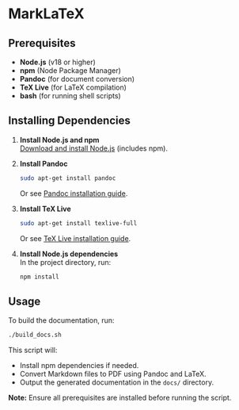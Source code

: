# MarkLaTeX

## Prerequisites

- **Node.js** (v18 or higher)
- **npm** (Node Package Manager)
- **Pandoc** (for document conversion)
- **TeX Live** (for LaTeX compilation)
- **bash** (for running shell scripts)

## Installing Dependencies

1. **Install Node.js and npm**  
    [Download and install Node.js](https://nodejs.org/) (includes npm).

2. **Install Pandoc**  
    ```sh
    sudo apt-get install pandoc
    ```
    Or see [Pandoc installation guide](https://pandoc.org/installing.html).

3. **Install TeX Live**  
    ```sh
    sudo apt-get install texlive-full
    ```
    Or see [TeX Live installation guide](https://www.tug.org/texlive/).

4. **Install Node.js dependencies**  
    In the project directory, run:
    ```sh
    npm install
    ```

## Usage

To build the documentation, run:

```sh
./build_docs.sh
```

This script will:

- Install npm dependencies if needed.
- Convert Markdown files to PDF using Pandoc and LaTeX.
- Output the generated documentation in the `docs/` directory.

**Note:** Ensure all prerequisites are installed before running the script.